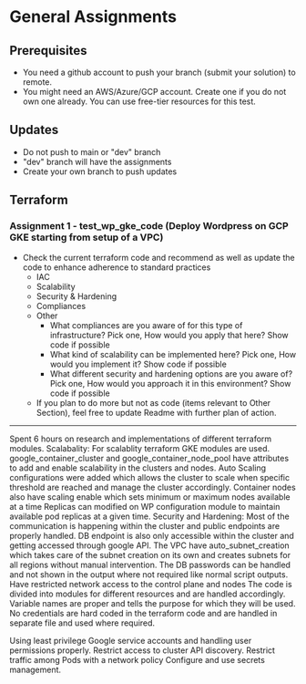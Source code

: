 # General Assignments

## Prerequisites
* You need a github account to push your branch (submit your solution) to remote.
* You might need an AWS/Azure/GCP account. Create one if you do not own one already. You can use free-tier resources for this test.

## Updates
* Do not push to main or "dev" branch
* "dev" branch will have the assignments
* Create your own branch to push updates

## Terraform
### Assignment 1 - test_wp_gke_code (Deploy Wordpress on GCP GKE starting from setup of a VPC)
* Check the current terraform code and recommend as well as update the code to enhance adherence to standard practices
  * IAC
  * Scalability
  * Security & Hardening
  * Compliances
  * Other
    * What compliances are you aware of for this type of infrastructure? Pick one, How would you apply that here? Show code if possible
    * What kind of scalability can be implemented here? Pick one, How would you implement it? Show code if possible
    * What different security and hardening options are you aware of? Pick one, How would you approach it in this environment? Show code if possible
  * If you plan to do more but not as code (items relevant to Other Section), feel free to update Readme with further plan of action.  


-----------------------------------------------------
Spent 6 hours on research and implementations of different terraform modules.
Scalabality:
For scalablity terraform  GKE modules are used. google_container_cluster and google_container_node_pool have attributes to add and enable scalability in the clusters and nodes.
Auto Scaling configurations were added which allows the cluster to scale when specific threshold are reached and manage the cluster accordingly. Container nodes also have scaling enable which sets minimum or maximum nodes available at a time
Replicas can modified on WP configuration module to maintain available pod replicas at a given time.
Security and Hardening:
Most of the communication is happening within the cluster and public endpoints are properly handled.
DB endpoint is also only accessible within the cluster and getting accessed through google API.
The VPC have auto_subnet_creation which takes care of the subnet creation on its own and creates subnets for all regions without manual intervention.
The DB passwords can be handled and not shown in the output where not required like normal script outputs.
Have restricted network access to the control plane and nodes
The code is divided into modules for different resources and are handled accordingly.
Variable names are proper and tells the purpose for which they will be used.
No credentials are hard coded  in the terraform code and are handled in separate file and used where required.

Using least privilege Google service accounts and handling user permissions properly.
Restrict access to cluster API discovery.
Restrict traffic among Pods with a network policy
Configure and use secrets management.
